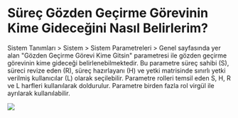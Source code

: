 # Süreç Gözden Geçirme Görevinin Kime Gideceğini Nasıl Belirlerim?

Sistem Tanımları > Sistem > Sistem Parametreleri > Genel sayfasında yer alan "Gözden Geçirme Görevi Kime Gitsin" parametresi ile gözden geçirme görevinin kime gideceği belirlenebilmektedir. Bu parametre süreç sahibi (S), süreci revize eden (R), süreç hazırlayanı (H) ve yetki matrisinde sınırlı yetki verilmiş kullanıcılar (L) olarak seçilebilir. Parametre rolleri temsil eden S, H, R ve L harfleri kullanılarak doldurulur. Parametre birden fazla rol virgül ile ayrılarak kullanılabilir. 

![](https://docsbimser.blob.core.windows.net/imagecontainer/1-f8d25a4f-a6e7-49e0-8232-3140ec746cbc.png)